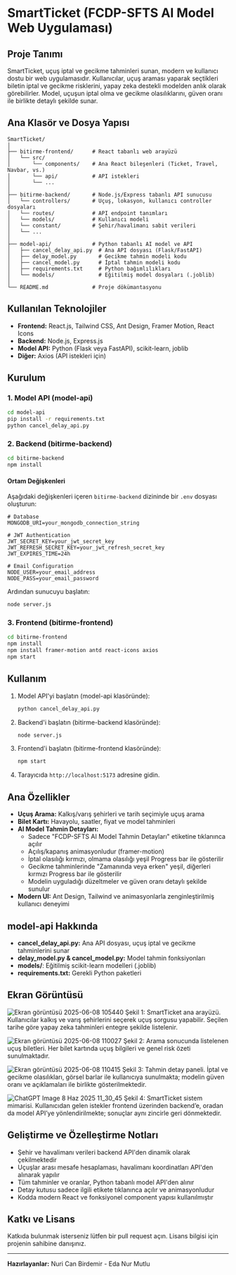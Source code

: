 # SmartTicket (FCDP-SFTS AI Model Web Uygulaması)

## Proje Tanımı
SmartTicket, uçuş iptal ve gecikme tahminleri sunan, modern ve kullanıcı dostu bir web uygulamasıdır. Kullanıcılar, uçuş araması yaparak seçtikleri biletin iptal ve gecikme risklerini, yapay zeka destekli modelden anlık olarak görebilirler. Model, uçuşun iptal olma ve gecikme olasılıklarını, güven oranı ile birlikte detaylı şekilde sunar.

## Ana Klasör ve Dosya Yapısı
```
SmartTicket/
│
├── bitirme-frontend/      # React tabanlı web arayüzü
│   └── src/
│       └── components/    # Ana React bileşenleri (Ticket, Travel, Navbar, vs.)
│       └── api/           # API istekleri
│       └── ...
│
├── bitirme-backend/       # Node.js/Express tabanlı API sunucusu
│   └── controllers/       # Uçuş, lokasyon, kullanıcı controller dosyaları
│   └── routes/            # API endpoint tanımları
│   └── models/            # Kullanıcı modeli
│   └── constant/          # Şehir/havalimanı sabit verileri
│   └── ...
│
├── model-api/             # Python tabanlı AI model ve API
│   ├── cancel_delay_api.py  # Ana API dosyası (Flask/FastAPI)
│   ├── delay_model.py       # Gecikme tahmin modeli kodu
│   ├── cancel_model.py      # İptal tahmin modeli kodu
│   ├── requirements.txt     # Python bağımlılıkları
│   └── models/              # Eğitilmiş model dosyaları (.joblib)
│
└── README.md              # Proje dökümantasyonu
```

## Kullanılan Teknolojiler
- **Frontend:** React.js, Tailwind CSS, Ant Design, Framer Motion, React Icons
- **Backend:** Node.js, Express.js
- **Model API:** Python (Flask veya FastAPI), scikit-learn, joblib
- **Diğer:** Axios (API istekleri için)

## Kurulum
### 1. Model API (model-api)
```bash
cd model-api
pip install -r requirements.txt
python cancel_delay_api.py
```

### 2. Backend (bitirme-backend)
```bash
cd bitirme-backend
npm install
```

#### Ortam Değişkenleri
Aşağıdaki değişkenleri içeren `bitirme-backend` dizininde bir `.env` dosyası oluşturun:
```env
# Database
MONGODB_URI=your_mongodb_connection_string

# JWT Authentication
JWT_SECRET_KEY=your_jwt_secret_key
JWT_REFRESH_SECRET_KEY=your_jwt_refresh_secret_key
JWT_EXPIRES_TIME=24h

# Email Configuration
NODE_USER=your_email_address
NODE_PASS=your_email_password
```

Ardından sunucuyu başlatın:
```bash
node server.js
```

### 3. Frontend (bitirme-frontend)
```bash
cd bitirme-frontend
npm install
npm install framer-motion antd react-icons axios
npm start
```

## Kullanım
1. Model API'yi başlatın (model-api klasöründe):
   ```bash
   python cancel_delay_api.py
   ```
2. Backend'i başlatın (bitirme-backend klasöründe):
   ```bash
   node server.js
   ```
3. Frontend'i başlatın (bitirme-frontend klasöründe):
   ```bash
   npm start
   ```
4. Tarayıcıda `http://localhost:5173` adresine gidin.

## Ana Özellikler
- **Uçuş Arama:** Kalkış/varış şehirleri ve tarih seçimiyle uçuş arama
- **Bilet Kartı:** Havayolu, saatler, fiyat ve model tahminleri
- **AI Model Tahmin Detayları:**
  - Sadece "FCDP-SFTS AI Model Tahmin Detayları" etiketine tıklanınca açılır
  - Açılış/kapanış animasyonludur (framer-motion)
  - İptal olasılığı kırmızı, olmama olasılığı yeşil Progress bar ile gösterilir
  - Gecikme tahminlerinde "Zamanında veya erken" yeşil, diğerleri kırmızı Progress bar ile gösterilir
  - Modelin uyguladığı düzeltmeler ve güven oranı detaylı şekilde sunulur
- **Modern UI:** Ant Design, Tailwind ve animasyonlarla zenginleştirilmiş kullanıcı deneyimi

## model-api Hakkında
- **cancel_delay_api.py:** Ana API dosyası, uçuş iptal ve gecikme tahminlerini sunar
- **delay_model.py & cancel_model.py:** Model tahmin fonksiyonları
- **models/**: Eğitilmiş scikit-learn modelleri (.joblib)
- **requirements.txt:** Gerekli Python paketleri

## Ekran Görüntüsü
![Ekran görüntüsü 2025-06-08 105440](https://github.com/user-attachments/assets/c30db0cc-60bc-4854-92a5-7f10a670ae33)
Şekil 1: SmartTicket ana arayüzü. Kullanıcılar kalkış ve varış şehirlerini seçerek uçuş sorgusu yapabilir. Seçilen tarihe göre yapay zeka tahminleri entegre şekilde listelenir.

![Ekran görüntüsü 2025-06-08 110027](https://github.com/user-attachments/assets/0db2a133-497d-416c-932d-848f38f8a5bd)
Şekil 2: Arama sonucunda listelenen uçuş biletleri. Her bilet kartında uçuş bilgileri ve genel risk özeti sunulmaktadır.

![Ekran görüntüsü 2025-06-08 110415](https://github.com/user-attachments/assets/90854376-307d-41b3-8276-38f200c85002)
Şekil 3: Tahmin detay paneli. İptal ve gecikme olasılıkları, görsel barlar ile kullanıcıya sunulmakta; modelin güven oranı ve açıklamaları ile birlikte gösterilmektedir.

![ChatGPT Image 8 Haz 2025 11_30_45](https://github.com/user-attachments/assets/228a9980-0784-4172-83b3-e29673f68c4f)
Şekil 4: SmartTicket sistem mimarisi. Kullanıcıdan gelen istekler frontend üzerinden backend’e, oradan da model API’ye yönlendirilmekte; sonuçlar aynı zincirle geri dönmektedir.


## Geliştirme ve Özelleştirme Notları
- Şehir ve havalimanı verileri backend API'den dinamik olarak çekilmektedir
- Uçuşlar arası mesafe hesaplaması, havalimanı koordinatları API'den alınarak yapılır
- Tüm tahminler ve oranlar, Python tabanlı model API'den alınır
- Detay kutusu sadece ilgili etikete tıklanınca açılır ve animasyonludur
- Kodda modern React ve fonksiyonel component yapısı kullanılmıştır

## Katkı ve Lisans
Katkıda bulunmak isterseniz lütfen bir pull request açın. Lisans bilgisi için projenin sahibine danışınız.

---

**Hazırlayanlar:** Nuri Can Birdemir - Eda Nur Mutlu

